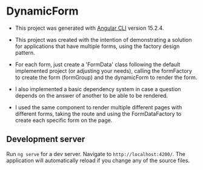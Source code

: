 # DynamicForm

 - This project was generated with [Angular CLI](https://github.com/angular/angular-cli) version 15.2.4.

 - This project was created with the intention of demonstrating a solution for applications that have multiple forms, using the factory design pattern.

 - For each form, just create a 'FormData' class following the default implemented project (or adjusting your needs), calling the formFactory to create the form (formGroup) and the dynamicForm to render the form.

- I also implemented a basic dependency system in case a question depends on the answer of another to be able to be rendered.
- I used the same component to render multiple different pages with different forms, taking the route and using the FormDataFactory to create each specific form on the page.
## Development server

Run `ng serve` for a dev server. Navigate to `http://localhost:4200/`. The application will automatically reload if you change any of the source files.

